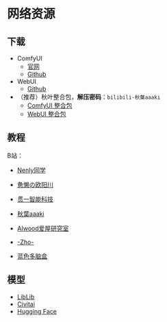 # 网络资源

## 下载

- ComfyUI
  - [官网](https://www.comfy.org/)
  - [Github](https://github.com/comfyanonymous/ComfyUI)
- WebUI
  - [Github](https://github.com/AUTOMATIC1111/stable-diffusion-webui)
- （推荐）秋叶整合包，**解压密码**：`bilibili-秋葉aaaki`
  - [ComfyUI 整合包](https://pan.quark.cn/s/64b808baa960)
  - [WebUI 整合包](https://pan.quark.cn/s/2c832199b09b) 

## 教程

B站：

- [Nenly同学](https://space.bilibili.com/1814756990?spm_id_from=333.1387.follow.user_card.click)
- [惫懒の欧阳川](https://space.bilibili.com/33956397?spm_id_from=333.1387.follow.user_card.click)

- [贯一智能科技](https://space.bilibili.com/2458477?spm_id_from=333.1387.follow.user_card.click)
- [秋葉aaaki](https://space.bilibili.com/12566101?spm_id_from=333.1387.follow.user_card.click)
- [AIwood爱屋研究室](https://space.bilibili.com/503934057?spm_id_from=333.1387.follow.user_card.click)
- [-Zho-](https://space.bilibili.com/484366804?spm_id_from=333.1387.follow.user_card.click)
- [蓝色多脑盒](https://space.bilibili.com/1450124458?spm_id_from=333.1387.follow.user_card.click)

## 模型

- [LibLib](https://www.liblib.art/)
- [Civitai](https://civitai.com/)
- [Hugging Face](https://huggingface.co/)

